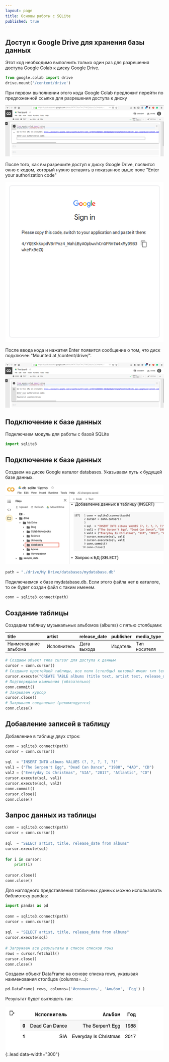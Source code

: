```yaml
---
layout: page
title: Основы работы c SQLite
published: true
---
```


## Доступ к Google Drive для хранения базы данных

Этот код необходимо выполнить только один раз для разрешения доступа Google Colab к диску Google Drive.  

~~~python
from google.colab import drive
drive.mount('/content/drive')
~~~

При первом выполнении этого кода Google Colab предложит перейти по предложенной ссылке для разрешения доступа к диску 

![database_folder.png](/pages/databases/auth_gd_1.png)

После того, как вы разрешите доступ к диску Google Drive, появится окно с кодом, который нужно вставить в показанное выше поле "Enter your authorization code"

![database_folder.png](/pages/databases/auth_gd_2.png)

После ввода кода и нажатия Enter появится сообщение о том, что диск подключен "Mounted at /content/drive/".

![database_folder.png](/pages/databases/auth_gd_3.png)

## Подключение к базе данных

Подключаем модуль для работы с базой SQLite

~~~python
import sqlite3
~~~

## Подключение к базе данных

Создаем на диске Google каталог databases. Указываем путь к будущей базе данных.

![database_folder.png](/pages/databases/database_folder.png)

~~~python 
path = "./drive/My Drive/databases/mydatabase.db"
~~~

Подключаемся к базе mydatabase.db. Если этого файла нет в каталоге, то он будет создан файл с таким именем. 

~~~python
conn = sqlite3.connect(path)
~~~

## Создание таблицы

Создадим таблицу музыкальных альбомов (albums) с пятью столбцами:

| title           |artist      | release_date | publisher     | media_type |
|:----------------|:-----------|:-------------|:--------------|:-----------|
| Наименование альбома   | Исполнитель | Дата выхода  | Издатель      | Тип носителя |

~~~python
# Создаем объект типа cursor для доступа к данным
cursor = conn.cursor()
# Создание простейшей таблицы, все поля (столбцы) которой имеют тип text
cursor.execute("CREATE TABLE albums (title text, artist text, release_date text, publisher text, media_type text)")
# Подтверждаем изменения (обязательно)
conn.commit()
# Закрываем курсор
cursor.close()
# Закрываем соединение (рекомендуется)
conn.close()
~~~

## Добавление записей в таблицу

Добавление в таблицу двух строк:

~~~python
conn = sqlite3.connect(path)
cursor = conn.cursor()

sql  = "INSERT INTO albums VALUES (?, ?, ?, ?, ?)"
val1 = ("The Serpen't Egg", "Dead Can Dance", "1988", "4AD", "CD")
val2 = ("Everyday Is Christmas", "SIA", "2017", "Atlantic", "CD")
cursor.execute(sql, val1)
cursor.execute(sql, val2)
conn.commit()
cursor.close()
conn.close()
~~~

## Запрос данных из таблицы

~~~python
conn = sqlite3.connect(path)
cursor = conn.cursor()

sql  = "SELECT artist, title, release_date from albums"
cursor.execute(sql)

for i in cursor:
    print(i)

cursor.close()
conn.close()
~~~

Для наглядного представления табличных данных можно использовать библиотеку pandas:

~~~python
import pandas as pd

conn = sqlite3.connect(path)
cursor = conn.cursor()

sql  = "SELECT artist, title, release_date from albums"
cursor.execute(sql)

# Загружаем все результаты в список списков rows 
rows = cursor.fetchall()
cursor.close()
conn.close()
~~~

Создаем объект DataFrame на основе списка rows, указывая наименования столбцов (columns=...):

~~~python
pd.DataFrame( rows, columns=('Исполнитель', 'Альбом', 'Год') )
~~~

Результат будет выглядеть так:

![database_folder.png](/pages/databases/panda_table_res.png){:.lead data-width="300"}

